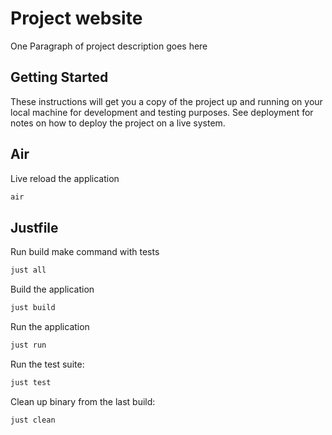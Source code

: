# Project website

One Paragraph of project description goes here

## Getting Started

These instructions will get you a copy of the project up and running on your local machine for development and testing purposes. See deployment for notes on how to deploy the project on a live system.

## Air

Live reload the application

```bash
air
```

## Justfile

Run build make command with tests

```bash
just all
```

Build the application

```bash
just build
```

Run the application

```bash
just run
```

Run the test suite:

```bash
just test
```

Clean up binary from the last build:

```bash
just clean
```
